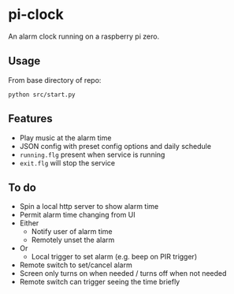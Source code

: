 # pi-clock

An alarm clock running on a raspberry pi zero.

## Usage

From base directory of repo:

`python src/start.py`

## Features

* Play music at the alarm time
* JSON config with preset config options and daily schedule
* `running.flg` present when service is running
* `exit.flg` will stop the service

## To do

* Spin a local http server to show alarm time
* Permit alarm time changing from UI
* Either
    * Notify user of alarm time
    * Remotely unset the alarm
* Or
    * Local trigger to set alarm (e.g. beep on PIR trigger)
* Remote switch to set/cancel alarm
* Screen only turns on when needed / turns off when not needed
* Remote switch can trigger seeing the time briefly
